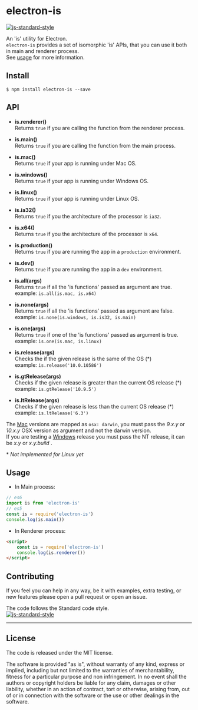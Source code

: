 # electron-is
[![js-standard-style](https://img.shields.io/badge/code%20style-standard-brightgreen.svg?style=flat)](http://standardjs.com/)

An 'is' utility for Electron.  
`electron-is` provides a set of isomorphic 'is' APIs, that you can use it both in main and renderer process.  
See <a href="#usage">usage</a> for more information.

## Install
```
$ npm install electron-is --save
```

## API

- **is.renderer()**  
Returns `true` if you are calling the function from the renderer process.

- **is.main()**  
Returns `true` if you are calling the function from the main process.

- **is.mac()**  
Returns `true` if your app is running under Mac OS.

- **is.windows()**  
Returns `true` if your app is running under Windows OS.

- **is.linux()**  
Returns `true` if your app is running under Linux OS.

- **is.ia32()**  
Returns `true` if you the architecture of the processor is `ia32`.

- **is.x64()**  
Returns `true` if you the architecture of the processor is `x64`.

- **is.production()**  
Returns `true` if you are running the app in a `production` environment.

- **is.dev()**  
Returns `true` if you are running the app in a `dev` environment.

- **is.all(args)**  
Returns `true` if all the 'is functions' passed as argument are true.  
example: `is.all(is.mac, is.x64)`

- **is.none(args)**  
Returns `true` if all the 'is functions' passed as argument are false.  
example: `is.none(is.windows, is.is32, is.main)`

- **is.one(args)**  
Returns `true` if one of the 'is functions' passed as argument is true.  
example: `is.one(is.mac, is.linux)`

- **is.release(args)**  
Checks the if the given release is the same of the OS (\*)  
example: `is.release('10.0.10586')`

- **is.gtRelease(args)**  
Checks if the given release is greater than the current OS release (\*)  
example: `is.gtRelease('10.9.5')`

- **is.ltRelease(args)**  
Checks if the given release is less than the current OS release (\*)  
example: `is.ltRelease('6.3')`

The [Mac](https://en.wikipedia.org/wiki/Darwin_%28operating_system%29#Release_history) versions are mapped as `osx: darwin`, you must pass the *9.x.y* or *10.x.y* OSX version as argument and not the darwin version.  
If you are testing a [Windows](https://en.wikipedia.org/wiki/List_of_Microsoft_Windows_versions) release you must pass the NT release, it can be *x.y* or *x.y.build* .

\* *Not implemented for Linux yet*

<a name="usage"></a>
## Usage
- In Main process:
```javascript
// es6
import is from 'electron-is'
// es5
const is = require('electron-is')
console.log(is.main())
```
- In Renderer process:
```html
<script>
    const is = require('electron-is')
    console.log(is.renderer())
</script>
```

## Contributing
If you feel you can help in any way, be it with examples, extra testing, or new features please open a pull request or open an issue.

The code follows the Standard code style.  
[![js-standard-style](https://cdn.rawgit.com/feross/standard/master/badge.svg)](https://github.com/feross/standard)
______________________________________________________________________________________________________________________
## License
The code is released under the MIT license.

The software is provided "as is", without warranty of any kind, express or implied, including but not limited to the warranties of merchantability, fitness for a particular purpose and non infringement. In no event shall the authors or copyright holders be liable for any claim, damages or other liability, whether in an action of contract, tort or otherwise, arising from, out of or in connection with the software or the use or other dealings in the software.
